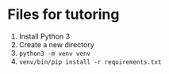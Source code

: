 # Files for tutoring

1. Install Python 3
2. Create a new directory
3. `python3 -m venv venv`
4. `venv/bin/pip install -r requirements.txt`
